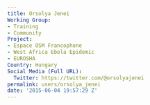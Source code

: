```yaml
---
title: Orsolya Jenei
Working Group:
- Training
- Community
Project:
- Espace OSM Francophone
- West Africa Ebola Epidemic
- EUROSHA
Country: Hungary
Social Media (Full URL):
  Twitter: https://twitter.com/@orsolyajenei
permalink: users/orsolya_jenei
date: '2015-06-04 19:57:29 Z'
---
```



